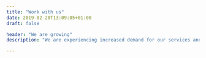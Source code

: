 ```yaml
---
title: "Work with us"
date: 2019-02-20T13:09:05+01:00
draft: false

header: "We are growing"
description: "We are experiencing increased demand for our services and are searching to get in touch with potential new colleagues."

---
```


